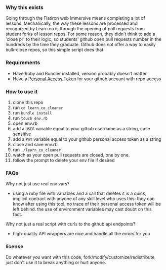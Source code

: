 ### Why this exists

Going through the Flatiron web immersive means completing a lot of lessons. Mechanically, the way these lessons are processed and recognized by Learn.co is through the opening of pull requests from student forks of lesson repos. For some reason, they didn't think to add a 'close pr' to their logic, so students' github open pull requests number in the hundreds by the time they graduate. Github does not offer a way to easily bulk-close repos, so this simple script does that.

### Requirements

- Have Ruby and Bundler installed, version probably doesn't matter.
- Have a [Personal Access Token](https://help.github.com/en/github/authenticating-to-github/creating-a-personal-access-token-for-the-command-line) for your github account with repo access

### How to use it

1. clone this repo
2. run `cd learn_co_cleaner`
3. run `bundle install`
4. run `touch env.rb` 
5. open env.rb
6. add a `USER` variable equal to your github username as a string, case sensitive
7. add a `PAT` variable equal to your github personal access token as a string
8. close and save env.rb
9. run `./learn_co_cleaner`
10. watch as your open pull requests are closed, one by one. 
11. follow the prompt to delete your env file if desired

### FAQs

Why not just use real env vars?
- using a ruby file with variables and a call that deletes it is a quick, implicit contract with anyone of any skill level who uses this: they can know after using this tool, no trace of their personal access token will be left behind. the use of environment variables may cast doubt on this fact.

Why not just a real script with curls to the github api endpoints? 
- high-quality API wrappers are nice and handle all the errors for you

### license

Do whatever you want with this code, fork/modify/customize/redistribute, just don't use it to break anything or hurt anyone.
